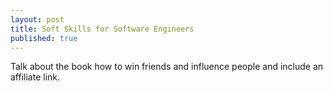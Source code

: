 ```yaml
---
layout: post
title: Soft Skills for Software Engineers
published: true
---
```


Talk about the book how to win friends and influence
people and include an affiliate link.
